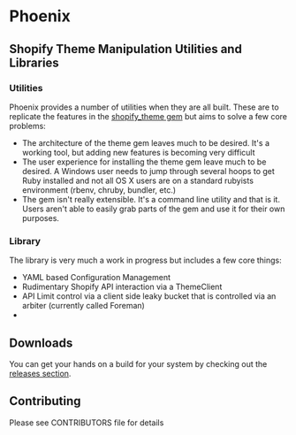 # Phoenix
## Shopify Theme Manipulation Utilities and Libraries

### Utilities

Phoenix provides a number of utilities when they are all built. These are to replicate the features in the [shopify_theme gem](https://github.com/shopify/shopify_theme) but aims to solve a few core problems:

- The architecture of the theme gem leaves much to be desired. It's a working tool, but adding new features is becoming very difficult
- The user experience for installing the theme gem leave much to be desired. A Windows user needs to jump through several hoops to get Ruby installed and not all OS X users are on a standard rubyists environment (rbenv, chruby, bundler, etc.)
- The gem isn't really extensible. It's a command line utility and that is it. Users aren't able to easily grab parts of the gem and use it for their own purposes.

### Library

The library is very much a work in progress but includes a few core things:

- YAML based Configuration Management
- Rudimentary Shopify API interaction via a ThemeClient
- API Limit control via a client side leaky bucket that is controlled via an arbiter (currently called Foreman)
- 

## Downloads

You can get your hands on a build for your system by checking out the [releases section](https://github.com/csaunders/phoenix/releases).


## Contributing

Please see CONTRIBUTORS file for details
